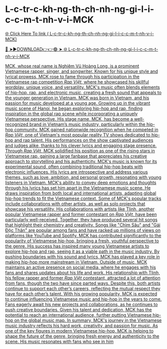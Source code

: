 # L-c-tr-c-kh-ng-th-ch-nh-ng-gi-l-i-c-c-m-t-nh-v-i-MCK

<a href="https://fifa55ballz.com/mckmck54"> 🌐 Click Here To link ( L-c-tr-c-kh-ng-th-ch-nh-ng-gi-l-i-c-c-m-t-nh-v-i-MCK)

🔴 ➤►DOWNLOAD👉👉🟢 ➤  <a href="https://fifa55ballz.com/mckmck54"> 🌐 L-c-tr-c-kh-ng-th-ch-nh-ng-gi-l-i-c-c-m-t-nh-v-i-MCK

MCK, whose real name is Nghiêm Vũ Hoàng Long, is a prominent Vietnamese rapper, singer, and songwriter. Known for his unique style and lyrical prowess, MCK rose to fame through his participation in the Vietnamese rap competition *Rap Việt*, where he showcased his skillful wordplay, unique voice, and versatility. MCK's music often blends elements of hip-hop, rap, and electronic music, creating a fresh sound that appeals to the younger generation in Vietnam.
MCK was born in Vietnam, and his passion for music developed at a young age. Growing up in the vibrant music scene of Hanoi, he began exploring hip-hop and rap, finding inspiration in the global rap scene while incorporating a uniquely Vietnamese perspective. His stage name, MCK, has become a well-recognized brand in Vietnam’s music industry, particularly within the hip-hop community.
MCK gained nationwide recognition when he competed in *Rap Việt*, one of Vietnam's most popular reality TV shows dedicated to hip-hop and rap talent. His performances on the show captivated audiences and judges alike, thanks to his clever lyrics and engaging stage presence. Through *Rap Việt*, MCK solidified his position as one of the rising stars in Vietnamese rap, gaining a large fanbase that appreciates his creative approach to storytelling and his authenticity.
MCK's music is known for its experimental sound, often combining traditional hip-hop beats with electronic influences. His lyrics are introspective and address various themes, such as love, ambition, and personal growth, resonating with young listeners in Vietnam. MCK's ability to convey deep emotions and thoughts through his lyrics has set him apart in the Vietnamese music scene. He draws inspiration from both local and international artists, adapting global hip-hop trends to fit the Vietnamese context.
Some of MCK's popular tracks include collaborations with other artists, as well as solo projects that showcase his versatility. His collaborations with artists like Tlinh, another popular Vietnamese rapper and former contestant on *Rap Việt*, have been particularly well-received. Together, they have produced several hit songs that highlight their chemistry and creativity. Songs like "Chìm Sâu" and "Gái Độc Thân" are popular among fans and have racked up millions of views on platforms like YouTube and Spotify.
MCK has contributed significantly to the popularity of Vietnamese hip-hop, bringing a fresh, youthful perspective to the genre. His success has inspired many young Vietnamese artists to explore hip-hop and rap, seeing it as a viable path in the music industry. By pushing boundaries with his sound and lyrics, MCK has played a key role in making hip-hop more mainstream in Vietnam.
Outside of music, MCK maintains an active presence on social media, where he engages with his fans and shares updates about his life and work. His relationship with Tlinh, his fellow rapper and former *Rap Việt* contestant, attracted a lot of attention from fans, though the two have since parted ways. Despite this, both artists continue to support each other’s careers, reflecting the mutual respect they have for each other’s talent.
With his growing popularity, MCK is expected to continue influencing Vietnamese music and hip-hop in the years to come. Fans eagerly await his new projects and collaborations, as he continues to push creative boundaries. Given his talent and dedication, MCK has the potential to reach an international audience, further putting Vietnamese hip-hop on the global music map.
In summary, MCK's journey in the Vietnamese music industry reflects his hard work, creativity, and passion for music. As one of the key figures in modern Vietnamese hip-hop, MCK is helping to shape the future of the genre, bringing fresh energy and authenticity to the scene. His music resonates with fans who see in him


